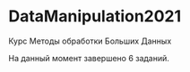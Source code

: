 # DataManipulation2021
Курс Методы обработки Больших Данных 

На данный момент завершено 6 заданий.
